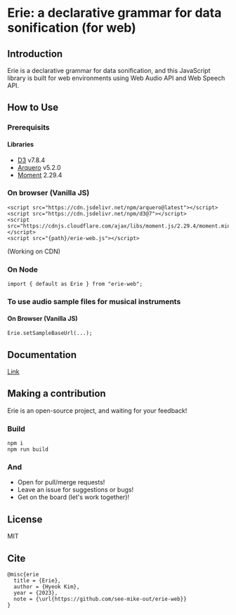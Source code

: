 # Erie: a declarative grammar for data sonification (for web)

## Introduction

Erie is a declarative grammar for data sonification, and this JavaScript library is built for web environments using Web Audio API and Web Speech API.

## How to Use

### Prerequisits

#### Libraries

- [D3](https://d3js.org/) v7.8.4
- [Arquero](https://uwdata.github.io/arquero/) v5.2.0
- [Moment](https://momentjs.com/) 2.29.4

#### 

### On browser (Vanilla JS)

```{html}
<script src="https://cdn.jsdelivr.net/npm/arquero@latest"></script>
<script src="https://cdn.jsdelivr.net/npm/d3@7"></script>
<script src="https://cdnjs.cloudflare.com/ajax/libs/moment.js/2.29.4/moment.min.js"></script>
<script src="{path}/erie-web.js"></script>
```

(Working on CDN)

### On Node

```{js}
import { default as Erie } from "erie-web";
```

### To use audio sample files for musical instruments

#### On Browser (Vanilla JS)

```{html}
Erie.setSampleBaseUrl(...);
```

## Documentation

[Link](https://see-mike-out.github.io/erie-documentation)

## Making a contribution

Erie is an open-source project, and waiting for your feedback!

### Build

```
npm i
npm run build
```

### And

- Open for pull/merge requests!
- Leave an issue for suggestions or bugs!
- Get on the board (let's work together)!

## License

MIT

## Cite
```
@misc{erie
  title = {Erie},
  author = {Hyeok Kim},
  year = {2023},
  note = {\url{https://github.com/see-mike-out/erie-web}}
}
```
